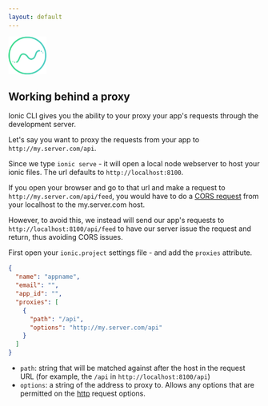 ```yaml
---
layout: default
---
```


<img src="/img/analytics-preview.png" style="width: 76px">

Working behind a proxy
---

Ionic CLI gives you the ability to your proxy your app's requests through the development server.

Let's say you want to proxy the requests from your app to `http://my.server.com/api`.

Since we type `ionic serve` - it will open a local node webserver to host your ionic files. The url defaults to `http://localhost:8100`.

If you open your browser and go to that url and make a request to `http://my.server.com/api/feed`, you would have to do a [CORS request](http://wikipedia.com) from your localhost to the my.server.com host.

However, to avoid this, we instead will send our app's requests to `http://localhost:8100/api/feed` to have our server issue the request and return, thus avoiding CORS issues.

First open your `ionic.project` settings file - and add the `proxies` attribute.

```json
{
  "name": "appname",
  "email": "",
  "app_id": "",
  "proxies": [
    {
      "path": "/api",
      "options": "http://my.server.com/api"
    }
  ]
}

```

* `path`: string that will be matched against after the host in the request URL (for example, the `/api` in `http://localhost:8100/api`)
* `options`: a string of the address to proxy to. Allows any options that are permitted on the [http](http://nodejs.org/api/http.html#http_http_request_options_callback) request options.

